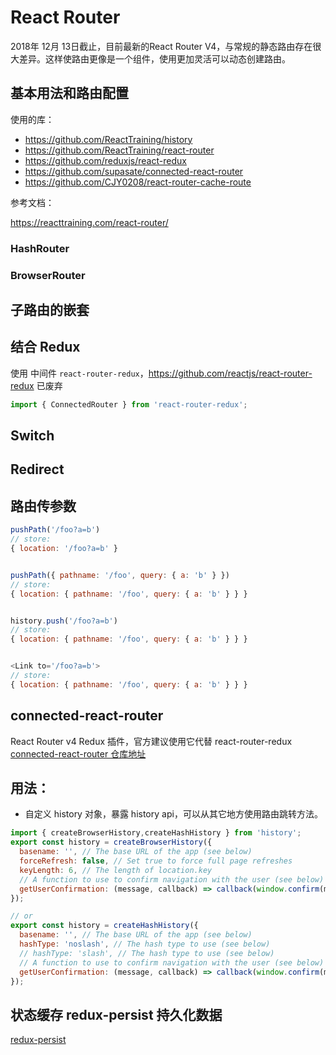 # React Router

2018年 12月 13日截止，目前最新的React Router V4，与常规的静态路由存在很大差异。这样使路由更像是一个组件，使用更加灵活可以动态创建路由。

## 基本用法和路由配置

使用的库：

- https://github.com/ReactTraining/history
- https://github.com/ReactTraining/react-router
- https://github.com/reduxjs/react-redux
- https://github.com/supasate/connected-react-router
- https://github.com/CJY0208/react-router-cache-route

参考文档：

https://reacttraining.com/react-router/

### HashRouter
### BrowserRouter

## 子路由的嵌套

## 结合 Redux 

使用 中间件 `react-router-redux`，https://github.com/reactjs/react-router-redux 已废弃

```js
import { ConnectedRouter } from 'react-router-redux';


```
## Switch

## Redirect

## 路由传参数

```js
pushPath('/foo?a=b')
// store:
{ location: '/foo?a=b' }


pushPath({ pathname: '/foo', query: { a: 'b' } })
// store:
{ location: { pathname: '/foo', query: { a: 'b' } } }


history.push('/foo?a=b')
// store:
{ location: { pathname: '/foo', query: { a: 'b' } } }


<Link to='/foo?a=b'>
// store:
{ location: { pathname: '/foo', query: { a: 'b' } } }
```
## connected-react-router

React Router v4 Redux 插件，官方建议使用它代替 react-router-redux [connected-react-router 仓库地址](https://github.com/supasate/connected-react-router)

## 用法：

* 自定义 history 对象，暴露 history api，可以从其它地方使用路由跳转方法。
```js
import { createBrowserHistory,createHashHistory } from 'history';
export const history = createBrowserHistory({
  basename: '', // The base URL of the app (see below)
  forceRefresh: false, // Set true to force full page refreshes
  keyLength: 6, // The length of location.key
  // A function to use to confirm navigation with the user (see below)
  getUserConfirmation: (message, callback) => callback(window.confirm(message))
});

// or 
export const history = createHashHistory({
  basename: '', // The base URL of the app (see below)
  hashType: 'noslash', // The hash type to use (see below)
  // hashType: 'slash', // The hash type to use (see below)
  // A function to use to confirm navigation with the user (see below)
  getUserConfirmation: (message, callback) => callback(window.confirm(message))
});

```

## 状态缓存 redux-persist 持久化数据

[redux-persist](https://github.com/rt2zz/redux-persist)
